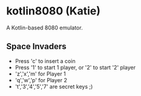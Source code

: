 # kotlin8080 (Katie)

A Kotlin-based 8080 emulator. 

## Space Invaders

* Press 'c' to insert a coin
* Press '1' to start 1 player, or '2' to start '2' player
* 'z','x','m' for Player 1
* 'q','w','p' for Player 2
* 't','3','4','5','7' are secret keys ;)

